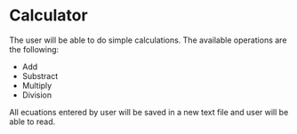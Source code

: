 # Calculator
The user will be able to do simple calculations. The available operations are the following:
* Add
* Substract
* Multiply
* Division

All ecuations entered by user will be saved in a new text file and user will be able to read.
